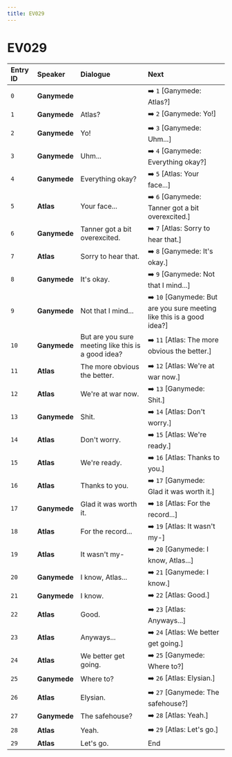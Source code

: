 ```yaml
---
title: EV029
---
```


# EV029


| Entry ID | Speaker | Dialogue | Next |
| :------- | :------ | :------- | :------------ |
| `0` | **Ganymede** |  | ➡️ `1` \[Ganymede: Atlas?\] |
| `1` | **Ganymede** | Atlas? | ➡️ `2` \[Ganymede: Yo\!\] |
| `2` | **Ganymede** | Yo\! | ➡️ `3` \[Ganymede: Uhm\.\.\.\] |
| `3` | **Ganymede** | Uhm\.\.\. | ➡️ `4` \[Ganymede: Everything okay?\] |
| `4` | **Ganymede** | Everything okay? | ➡️ `5` \[Atlas: Your face\.\.\.\] |
| `5` | **Atlas** | Your face\.\.\. | ➡️ `6` \[Ganymede: Tanner got a bit overexcited\.\] |
| `6` | **Ganymede** | Tanner got a bit overexcited\. | ➡️ `7` \[Atlas: Sorry to hear that\.\] |
| `7` | **Atlas** | Sorry to hear that\. | ➡️ `8` \[Ganymede: It's okay\.\] |
| `8` | **Ganymede** | It's okay\. | ➡️ `9` \[Ganymede: Not that I mind\.\.\.\] |
| `9` | **Ganymede** | Not that I mind\.\.\. | ➡️ `10` \[Ganymede: But are you sure meeting like this is a good idea?\] |
| `10` | **Ganymede** | But are you sure meeting like this is a good idea? | ➡️ `11` \[Atlas: The more obvious the better\.\] |
| `11` | **Atlas** | The more obvious the better\. | ➡️ `12` \[Atlas: We're at war now\.\] |
| `12` | **Atlas** | We're at war now\. | ➡️ `13` \[Ganymede: Shit\.\] |
| `13` | **Ganymede** | Shit\. | ➡️ `14` \[Atlas: Don't worry\.\] |
| `14` | **Atlas** | Don't worry\. | ➡️ `15` \[Atlas: We're ready\.\] |
| `15` | **Atlas** | We're ready\. | ➡️ `16` \[Atlas: Thanks to you\.\] |
| `16` | **Atlas** | Thanks to you\. | ➡️ `17` \[Ganymede: Glad it was worth it\.\] |
| `17` | **Ganymede** | Glad it was worth it\. | ➡️ `18` \[Atlas: For the record\.\.\.\] |
| `18` | **Atlas** | For the record\.\.\. | ➡️ `19` \[Atlas: It wasn't my\-\] |
| `19` | **Atlas** | It wasn't my\- | ➡️ `20` \[Ganymede: I know, Atlas\.\.\.\] |
| `20` | **Ganymede** | I know, Atlas\.\.\. | ➡️ `21` \[Ganymede: I know\.\] |
| `21` | **Ganymede** | I know\. | ➡️ `22` \[Atlas: Good\.\] |
| `22` | **Atlas** | Good\. | ➡️ `23` \[Atlas: Anyways\.\.\.\] |
| `23` | **Atlas** | Anyways\.\.\. | ➡️ `24` \[Atlas: We better get going\.\] |
| `24` | **Atlas** | We better get going\. | ➡️ `25` \[Ganymede: Where to?\] |
| `25` | **Ganymede** | Where to? | ➡️ `26` \[Atlas: Elysian\.\] |
| `26` | **Atlas** | Elysian\. | ➡️ `27` \[Ganymede: The safehouse?\] |
| `27` | **Ganymede** | The safehouse? | ➡️ `28` \[Atlas: Yeah\.\] |
| `28` | **Atlas** | Yeah\. | ➡️ `29` \[Atlas: Let's go\.\] |
| `29` | **Atlas** | Let's go\. | End |

